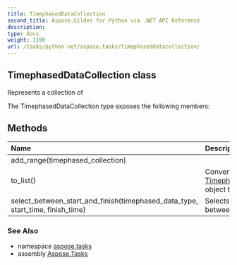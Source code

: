```yaml
---
title: TimephasedDataCollection
second_title: Aspose.Sildes for Python via .NET API Reference
description: 
type: docs
weight: 1190
url: /tasks/python-net/aspose.tasks/timephaseddatacollection/
---
```


## TimephasedDataCollection class

Represents a collection of

The TimephasedDataCollection type exposes the following members:
## Methods
| Name | Description |
| :- | :- |
|add_range(timephased_collection)|  |
|to_list()|Converts the [TimephasedDataCollection](/tasks/python-net/aspose.tasks/timephaseddatacollection/) object to a list of|
|select_between_start_and_finish(timephased_data_type, start_time, finish_time)|Selects all time phases between|

### See Also

* namespace [aspose.tasks](/tasks/python-net/aspose.tasks/)
* assembly [Aspose.Tasks](/tasks/python-net/)

